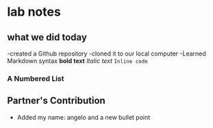 # lab notes
## what we did today
-created a Github repository
-cloned it to our local computer
-Learned Markdown syntax
**bold text**
*Italic text*
`Inline code`
### A Numbered List
## Partner's Contribution
- Added my name: angelo and a new bullet point